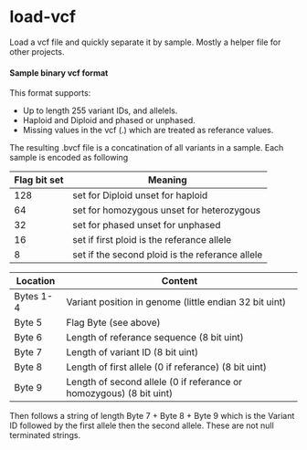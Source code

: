 # load-vcf
Load a vcf file and quickly separate it by sample. Mostly a helper file for other projects.

#### Sample binary vcf format
This format supports: 
* Up to length 255 variant IDs, and allelels. 
* Haploid and Diploid and phased or unphased. 
* Missing values in the vcf (.) which are treated as referance values.

The resulting .bvcf file is a concatination of all variants in a sample.
Each sample is encoded as following

Flag bit set |  Meaning
------------- | -------------
128  |  set for Diploid unset for haploid
64 | set for homozygous unset for heterozygous
32 | set for phased unset for unphased
16 | set if first ploid is the referance allele
8 | set if the second ploid is the referance allele

Location |  Content
------------- | -------------
Bytes 1-4  | Variant position in genome (little endian 32 bit uint)
Byte 5 | Flag Byte (see above)
Byte 6 | Length of referance sequence (8 bit uint)
Byte 7 | Length of variant ID (8 bit uint)
Byte 8 | Length of first allele (0 if referance) (8 bit uint)
Byte 9 | Length of second allele (0 if referance or homozygous) (8 bit uint)

Then follows a string of length Byte 7 + Byte 8 + Byte 9 which is the Variant ID followed by the first allele then the second allele. These are not null terminated strings.
